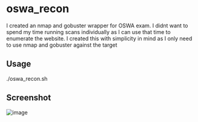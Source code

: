 # oswa_recon
I created an nmap and gobuster wrapper for OSWA exam. I didnt want to spend my time running scans individually as I can use that time to enumerate the website. I created this with simplicity in mind as I only need to use nmap and gobuster against the target

## Usage
./oswa_recon.sh

## Screenshot
![image](https://github.com/user-attachments/assets/6d3fd5db-73e4-496a-be0e-cfde9c926062)

